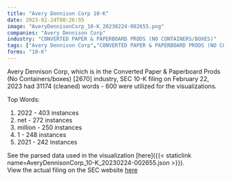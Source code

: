 ```yaml
---
title: "Avery Dennison Corp 10-K"
date: 2023-02-24T00:26:55
image: "AveryDennisonCorp_10-K_20230224-002655.png"
companies: "Avery Dennison Corp"
industry: "CONVERTED PAPER & PAPERBOARD PRODS (NO CONTAINERS/BOXES)"
tags: ["Avery Dennison Corp","CONVERTED PAPER & PAPERBOARD PRODS (NO CONTAINERS/BOXES)","02-22-2023","10-K"]
forms: "10-K"
---
```

Avery Dennison Corp, which is in the Converted Paper & Paperboard Prods (No Containers/boxes) [2670] industry, SEC 10-K filing on February 22, 2023 had 31174 (cleaned) words - 600 were utilized for the visualizations.

Top Words:
1. 2022 - 403 instances
2. net - 272 instances
3. million - 250 instances
4. 1 - 248 instances
5. 2021 - 242 instances


See the parsed data used in the visualization [here]({{< staticlink name=AveryDennisonCorp_10-K_20230224-002655.json >}}).  
View the actual filing on the SEC website [here](https://www.sec.gov/Archives/edgar/data/8818/0000008818-23-000002.txt)